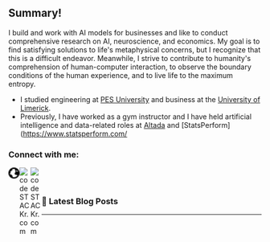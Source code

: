 ## Summary!

<!---[![Website](https://img.shields.io/website?label=codeSTACKr.com&style=for-the-badge&url=https%3A%2F%2Fcodestackr.com)](https://codestackr.com)-->
<!---[![Twitter Follow](https://img.shields.io/twitter/follow/codeSTACKr?color=1DA1F2&logo=twitter&style=for-the-badge)](https://twitter.com/intent/follow?original_referer=https%3A%2F%2Fgithub.com%2FcodeSTACKr&screen_name=codeSTACKr)-->

I build and work with AI models for businesses and like to conduct comprehensive research on AI, neuroscience, and economics. My goal is to find satisfying solutions to life's metaphysical concerns, but I recognize that this is a difficult endeavor. Meanwhile, I strive to contribute to humanity's comprehension of human-computer interaction, to observe the boundary conditions of the human experience, and to live life to the maximum entropy.

- I studied engineering at [PES University](https://pes.edu/) and business at the [University of Limerick](https://www.ul.ie/).
- Previously, I have worked as a gym instructor and I have held artificial intelligence and data-related roles at [Altada](https://www.altada.com/) and [StatsPerform](https://www.statsperform.com/
### Connect with me:

[<img align="left" alt="codeSTACKr.com" width="22px" src="https://raw.githubusercontent.com/iconic/open-iconic/master/svg/globe.svg" />][website]
[<img align="left" alt="codeSTACKr.com" width="22px" src="https://cdn.jsdelivr.net/npm/simple-icons@v3/icons/linkedin.svg" />][linkedin]
[<img align="left" alt="codeSTACKr.com" width="22px" src="https://cdn.jsdelivr.net/npm/simple-icons@v3/icons/instagram.svg" />][instagram]

<br />
<br />

### 📕 Latest Blog Posts

---

[website]: https://neuromancer24.github.io/
[instagram]: https://www.instagram.com/neuromancer024/
[linkedin]: https://www.linkedin.com/in/mohanramesh/
